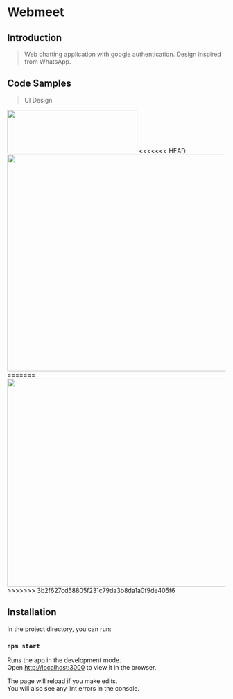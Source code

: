 # Webmeet

## Introduction

> Web chatting application with google authentication. Design inspired from WhatsApp.

## Code Samples

> UI Design

<img src = "https://www.linkpicture.com/q/webmeet_1.jpg" width="300" height = "100">
<<<<<<< HEAD
<img src = "https://www.linkpicture.com/q/demo_3.jpg" width="800" height = "500">
=======
<img src = "https://www.linkpicture.com/q/demo_3.jpg" width="800" height = "480">
>>>>>>> 3b2f627cd58805f231c79da3b8da1a0f9de405f6

## Installation

In the project directory, you can run:

### `npm start`

Runs the app in the development mode.\
Open [http://localhost:3000](http://localhost:3000) to view it in the browser.

The page will reload if you make edits.\
You will also see any lint errors in the console.
